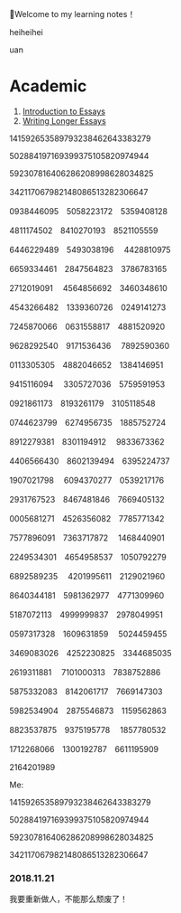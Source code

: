 :cowboy_hat_face:Welcome to my learning notes！

heiheihei

uan
# Academic

1. [Introduction to Essays](Academic/Introduction_to_Essays.md)
2. [Writing Longer Essays](Academic/Writing_Longer_Essays.md)

141592653589793238462643383279

502884197169399375105820974944

592307816406286208998628034825

342117067982148086513282306647　

0938446095　5058223172　5359408128 　

4811174502　8410270193　8521105559　

6446229489　5493038196 　4428810975　

6659334461　2847564823　3786783165　

2712019091 　4564856692　3460348610　

4543266482　1339360726　0249141273 　

7245870066　0631558817　4881520920　

9628292540　9171536436 　7892590360　

0113305305　4882046652　1384146951　

9415116094 　3305727036　5759591953　

0921861173　8193261179　3105118548 　

0744623799　6274956735　1885752724　

8912279381　8301194912 　9833673362　

4406566430　8602139494　6395224737　

1907021798 　6094370277　0539217176　

2931767523　8467481846　7669405132 　

0005681271　4526356082　7785771342　

7577896091　7363717872 　1468440901　

2249534301　4654958537　1050792279　

6892589235 　4201995611　2129021960　

8640344181　5981362977　4771309960 　

5187072113　4999999837　2978049951　

0597317328　1609631859 　5024459455　

3469083026　4252230825　3344685035　

2619311881 　7101000313　7838752886　

5875332083　8142061717　7669147303 　

5982534904　2875546873　1159562863　

8823537875　9375195778 　1857780532　

1712268066　1300192787　6611195909　

2164201989



Me:

141592653589793238462643383279

502884197169399375105820974944

592307816406286208998628034825

342117067982148086513282306647

### 2018.11.21

我要重新做人，不能那么颓废了！
